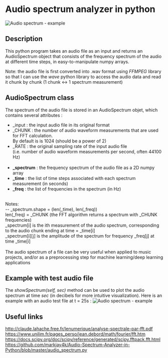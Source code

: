 # Audio spectrum analyzer in python

![Audio spectrum - example](https://user-images.githubusercontent.com/25090342/34655930-26b1ec96-f412-11e7-8732-98b0218a0768.png "Audio spectrum - example")

## Description
This python program takes an audio file as an input and returns an AudioSpectrum object that consists of the frequency spectrum of the audio at different time steps, in easy-to-manipulate numpy arrays.<br>

Note: the audio file is first converted into .wav format using *FFMPEG* library so that I can use the *wave* python library to access the audio data and read it chunk by chunk (1 chunk <-> 1 spectrum measurement)

## AudioSpectrum class
The spectrum of the audio file is stored in an AudioSpectrum objet, which contains several attributes :
<br>
- _input : the input audio file in its original format<br>
- _CHUNK : the number of audio waveform measurements that are used for FFT calculation.<br>
By default is is 1024 (should be a power of 2)<br>
- _RATE : the original sampling rate of the input audio file<br>
(i.e. number of audio waveform measurements per second, often 44100 Hz)
<br><br>
- **_spectrum** : the frequency spectrum of the audio file as a 2D numpy array<br>
- **_time** : the list of time steps associated with each spectrum measurement (in seconds)<br>
- **_freq** : the list of frequencies in the spectrum (in Hz)<br>
<br>
Notes:<br>
-- _spectrum.shape = (len(_time), len(_freq))<br>
len(_freq) = _CHUNK (the FFT algorithm returns a spectrum with _CHUNK frequencies)<br>
_spectrum[i] is the ith measurement of the audio spectrum, corresponding to the audio chunk ending at time = _time[i]<br>
_spectrum[i][j] is the amplitude of the spectrum for frequency _freq[j] at time _time[i]<br>
<br>
The audio spectrum of a file can be very useful when applied to music projects, and/or as a preprocessing step for machine learning/deep learning applications

## Example with test audio file
The *showSpectrum(self, sec)* method can be used to plot the audio spectrum at time *sec* (in decibels for more intuitive visualization). Here is an example with an audio test file at t = 25s :
![Audio spectrum - example](https://user-images.githubusercontent.com/25090342/34655930-26b1ec96-f412-11e7-8732-98b0218a0768.png "Audio spectrum - example")

## Useful links
http://claude.lahache.free.fr/lenumerique/analyse-spectrale-par-fft.pdf<br>
https://www.unilim.fr/pages_perso/jean.debord/math/fourier/fft.htm<br>
https://docs.scipy.org/doc/scipy/reference/generated/scipy.fftpack.fft.html<br>
https://github.com/markjay4k/Audio-Spectrum-Analyzer-in-Python/blob/master/audio_spectrum.py
